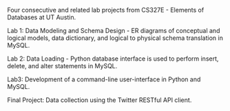 Four consecutive and related lab projects from CS327E - Elements of Databases at UT Austin. 

Lab 1: Data Modeling and Schema Design - ER diagrams of conceptual and logical models, data dictionary, and logical to physical schema translation in MySQL.

Lab 2: Data Loading - Python database interface is used to perform insert, delete, and alter statements in MySQL.

Lab3: Development of a command-line user-interface in Python and MySQL.

Final Project: Data collection using the Twitter RESTful API client.
